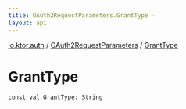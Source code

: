 ```yaml
---
title: OAuth2RequestParameters.GrantType - 
layout: api
---
```


<div class='api-docs-breadcrumbs'><a href="../index.html">io.ktor.auth</a> / <a href="index.html">OAuth2RequestParameters</a> / <a href="./-grant-type.html">GrantType</a></div>

# GrantType

<div class="signature"><code><span class="keyword">const</span> <span class="keyword">val </span><span class="identifier">GrantType</span><span class="symbol">: </span><a href="https://kotlinlang.org/api/latest/jvm/stdlib/kotlin/-string/index.html"><span class="identifier">String</span></a></code></div>
